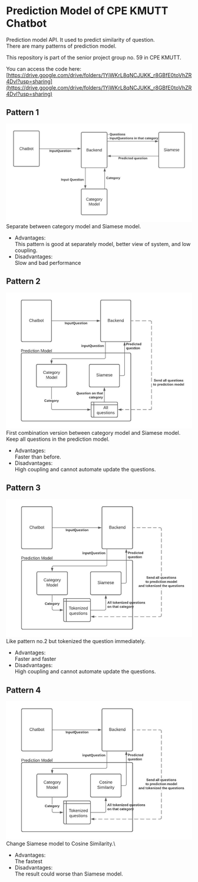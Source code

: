 # Prediction Model of CPE KMUTT Chatbot

Prediction model API. It used to predict similarity of question.\
There are many patterns of prediction model.

This repository is part of the senior project group no. 59 in CPE KMUTT.

You can access the code here:\
[https://drive.google.com/drive/folders/1YjWKrL8qNCJUKK_r8GBfE0toVhZR4Dvl?usp=sharing](https://drive.google.com/drive/folders/1YjWKrL8qNCJUKK_r8GBfE0toVhZR4Dvl?usp=sharing)
## Pattern 1

![Image](img_pattern/Pattern1.jpeg)
Separate between category model and Siamese model.

- Advantages:\
This pattern is good at separately model, better view of system, and low coupling.
- Disadvantages:\
Slow and bad performance

## Pattern 2

![Image](img_pattern/Pattern2.jpeg)
First combination version between category model and Siamese model.\
Keep all questions in the prediction model.

- Advantages:\
Faster than before.
- Disadvantages:\
High coupling and cannot automate update the questions.

## Pattern 3

![Image](img_pattern/Pattern3.jpeg)
Like pattern no.2 but tokenized the question immediately.

- Advantages:\
Faster and faster
- Disadvantages:\
High coupling and cannot automate update the questions.

## Pattern 4

![Image](img_pattern/Pattern4.jpeg)
Change Siamese model to Cosine Similarity.\

- Advantages:\
The fastest
- Disadvantages:\
The result could worse than Siamese model.
